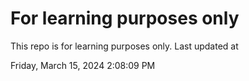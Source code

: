 # For learning purposes only
This repo is for learning purposes only.
Last updated at

Friday, March 15, 2024 2:08:09 PM

